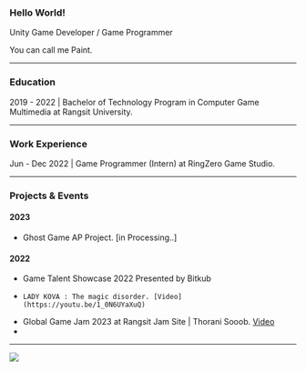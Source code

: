 ### Hello World!

Unity Game Developer / Game Programmer

You can call me Paint.

----
### Education
2019 - 2022 | Bachelor of Technology Program in Computer Game Multimedia at Rangsit University.

----
### Work Experience

Jun - Dec 2022 | Game Programmer (Intern) at RingZero Game Studio.

----
### Projects & Events
#### 2023
- Ghost Game AP Project. [in Processing..]

#### 2022
- Game Talent Showcase 2022 Presented by Bitkub
-     LADY KOVA : The magic disorder. [Video](https://youtu.be/1_0N6UYaXuQ)
- Global Game Jam 2023 at Rangsit Jam Site | Thorani Sooob. [Video](https://www.youtube.com/watch?v=ckGDauvEDzw)
- 


----
![](https://komarev.com/ghpvc/?username=Paint-Thanapat&style=flat-square&label=Visitors)
<!--
**Paint-Thanapat/Paint-Thanapat** is a ✨ _special_ ✨ repository because its `README.md` (this file) appears on your GitHub profile.

Here are some ideas to get you started:

- 🔭 I’m currently working on ...
- 🌱 I’m currently learning ...
- 👯 I’m looking to collaborate on ...
- 🤔 I’m looking for help with ...
- 💬 Ask me about ...
- 📫 How to reach me: ...
- 😄 Pronouns: ...
- ⚡ Fun fact: ...
-->
